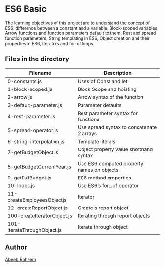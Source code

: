 # ES6 Basic

The learning objectives of this project are to understand the concept of ES6, difference between a constant and a variable, Block-scoped variables, Arrow functions and function parameters default to them, Rest and spread function parameters, String templating in ES6, Object creation and their properties in ES6, Iterators and for-of loops.

## Files in the directory

| Filename                    | Description                                |
| --------------------------- | ------------------------------------------ |
| 0-constants.js              | Uses of Const and let                      |
| 1-block-scoped.js           | Block Scope and hoisting                   |
| 2-arrow.js                  | Arrow syntax of the function               |
| 3-default-parameter.js      | Parameter defaults                         |
| 4-rest-parameter.js         | Rest parameter syntax for functions        |
| 5-spread-operator.js        | Use spread syntax to concatenate 2 arrays  |
| 6-string-interpolation.js   | Template literals                          |
| 7-getBudgetObject.js        | Object property value shorthand syntax     |
| 8-getBudgetCurrentYear.js   | Use ES6 computed property names on objects |
| 9-getFullBudget.js          | ES6 method properties                      |
| 10-loops.js                 | Use ES6’s for...of operator                |
| 11-createEmployeesObjectjs  | Iterator                                   |
| 12-createReportObject.js    | Create a report object                     |
| 100-createIteratorObject.js | Iterating through report objects           |
| 101-iterateThroughObject.js | Iterate through object                     |

## Author

[Abeeb Raheem](https://github.com/belovetech/alx-backend-javascript)
